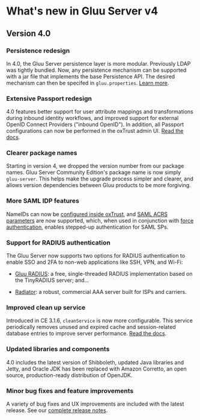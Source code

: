 # What's new in Gluu Server v4

## Version 4.0

### Persistence redesign
In 4.0, the Gluu Server persistence layer is more modular. Previously LDAP was tightly bundled. Now, any persistence mechanism can be supported with a jar file that implements the base Persistence API. The desired mechanism can then be specifed in `gluu.properties`. [Learn more](./installation-guide/persistence.md).   

### Extensive Passport redesign
4.0 features better support for user attribute mappings and transformations during inbound identity workflows, and improved support for external OpenID Connect Providers ("inbound OpenID"). In addition, all Passport configurations can now be performed in the oxTrust admin UI. [Read the docs](./authn-guide/passport.md).

### Clearer package names
Starting in version 4, we dropped the version number from our package names. Gluu Server Community Edition's package name is now simply `gluu-server`. This helps make the upgrade process simpler and clearer, and allows version dependencies between Gluu products to be more forgiving.

### More SAML IDP features
NameIDs can now be [configured inside oxTrust](./admin-guide/saml.md#configure-nameid-in-oxtrust), and [SAML ACRS parameters](./admin-guide/saml.md#authncontextclassref-support) are now supported, which, when used in conjunction with [force authentication](./admin-guide/saml.md#force-authentication), enables stepped-up authentication for SAML SPs. 

### Support for RADIUS authentication
The Gluu Server now supports two options for RADIUS authentication to enable SSO and 2FA to non-web applications like SSH, VPN, and Wi-Fi: 

- [Gluu RADIUS](./admin-guide/radius-server/gluu-radius.md): a free, single-threaded RADIUS implementation based on the TinyRADIUS server; and...  

- [Radiator](./admin-guide/radius-server/gluu-radiator.md): a robust, commercial AAA server built for ISPs and carriers.

### Improved clean up service
Introduced in CE 3.1.6, `cleanService` is now more configurable. This service periodically removes unused and expired cache and session-related database entries to improve server performance. [Read the docs](./operation/cleanup.md).

### Updated libraries and components 
4.0 includes the latest version of Shibboleth, updated Java libraries and Jetty, and Oracle JDK has been replaced with Amazon Corretto, an open source, production-ready distribution of OpenJDK. 

### Minor bug fixes and feature improvements
A variety of bug fixes and UX improvements are included with the latest release. See our [complete release notes](https://gluu.org/docs/ce/4.0/release-notes/#changes).
